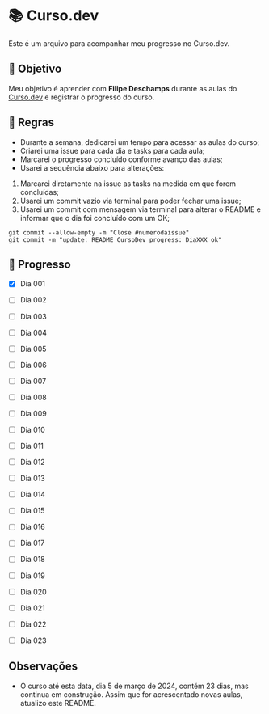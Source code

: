 # 📚 Curso.dev

Este é um arquivo para acompanhar meu progresso no Curso.dev.

## 🎯 Objetivo 

Meu objetivo é aprender com **Filipe Deschamps** durante as aulas do [Curso.dev](https://curso.dev/) e registrar o progresso do curso.

## 📝 Regras 

- Durante a semana, dedicarei um tempo para acessar as aulas do curso;
- Criarei uma issue para cada dia e tasks para cada aula;
- Marcarei o progresso concluído conforme avanço das aulas;
- Usarei a sequência abaixo para alterações:
1. Marcarei diretamente na issue as tasks na medida em que forem concluídas;
2. Usarei um commit vazio via terminal para poder fechar uma issue;
3. Usarei um commit com mensagem via terminal para alterar o README e informar que o dia foi concluído com um OK;

```
git commit --allow-empty -m "Close #numerodaissue"
git commit -m "update: README CursoDev progress: DiaXXX ok"
```


## 🚀 Progresso

- [x] Dia 001
- [ ] Dia 002
- [ ] Dia 003
- [ ] Dia 004
- [ ] Dia 005
- [ ] Dia 006
- [ ] Dia 007
- [ ] Dia 008
- [ ] Dia 009
- [ ] Dia 010
- [ ] Dia 011
- [ ] Dia 012
- [ ] Dia 013
- [ ] Dia 014
- [ ] Dia 015
- [ ] Dia 016
- [ ] Dia 017
- [ ] Dia 018
- [ ] Dia 019
- [ ] Dia 020
- [ ] Dia 021
- [ ] Dia 022
- [ ] Dia 023


## Observações

- O curso até esta data, dia 5 de março de 2024, contém 23 dias, mas continua em construção. Assim que for acrescentado novas aulas, atualizo este README.